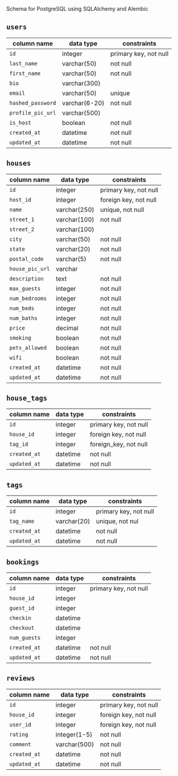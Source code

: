 Schema for PostgreSQL using SQLAlchemy and Alembic

## `users`
|column name|data type|constraints|
|----------|----------|----------|
|`id`|integer|primary key, not null|
|`last_name`|varchar(50)|not null|
|`first_name`|varchar(50)|not null|
|`bio`|varchar(300)||
|`email`|varchar(50)|unique|
|`hashed_password`|varchar(6-20)|not null|
|`profile_pic_url`|varchar(500)||
|`is_host`|boolean|not null|
|`created_at`|datetime|not null|
|`updated_at`|datetime|not null|


## `houses`
|column name|data type|constraints|
|----------|----------|----------|
|`id`|integer|primary key, not null|
|`host_id`|integer|foreign key, not null|
|`name`|varchar(250)|unique, not null|
|`street_1`|varchar(100)|not null|
|`street_2`|varchar(100)||
|`city`|varchar(50)|not null|
|`state`|varchar(20)|not null|
|`postal_code`|varchar(5)|not null|
|`house_pic_url`|varchar||
|`description`|text|not null|
|`max_guests`|integer|not null|
|`num_bedrooms`|integer|not null|
|`num_beds`|integer|not null|
|`num_baths`|integer|not null|
|`price`|decimal|not null|
|`smoking`|boolean|not null|
|`pets_allowed`|boolean|not null|
|`wifi`|boolean|not null|
|`created_at`|datetime|not null|
|`updated_at`|datetime|not null|


## `house_tags`
|column name|data type|constraints|
|----------|----------|----------|
|`id`|integer|primary key, not null|
|`house_id`|integer|foreign key, not null|
|`tag_id`|integer|foreign_key, not null|
|`created_at`|datetime|not null|
|`updated_at`|datetime|not null|


## `tags`
|column name|data type|constraints|
|----------|----------|----------|
|`id`|integer|primary key, not null|
|`tag_name`|varchar(20)|unique, not nul|
|`created_at`|datetime|not null|
|`updated_at`|datetime|not null|


## `bookings`
|column name|data type|constraints|
|----------|----------|----------|
|`id`|integer|primary key, not null|
|`house_id`|integer||
|`guest_id`|integer||
|`checkin`|datetime||
|`checkout`|datetime||
|`num_guests`|integer||
|`created_at`|datetime|not null|
|`updated_at`|datetime|not null|


## `reviews`
|column name|data type|constraints|
|----------|----------|----------|
|`id`|integer|primary key, not null|
|`house_id`|integer|foreign key, not null|
|`user_id`|integer|foreign key, not null|
|`rating`|integer(1-5)|not null|
|`comment`|varchar(500)|not null|
|`created_at`|datetime|not null|
|`updated_at`|datetime|not null|
